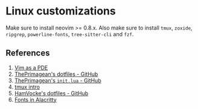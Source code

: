 # Linux customizations

Make sure to install neovim >= 0.8.x.
Also make sure to install `tmux`, `zoxide`, `ripgrep`, `powerline-fonts`, `tree-sitter-cli` and `fzf`.

## References

1. [Vim as a PDE](https://blog.jez.io/vim-as-an-ide/)
1. [ThePrimagean's dotfiles - GitHub](https://github.com/ThePrimeagen/.dotfiles)
1. [ThePrimagean's `init.lua` - GitHub](https://github.com/ThePrimeagen/init.lua)
1. [tmux intro](https://www.hamvocke.com/blog/a-quick-and-easy-guide-to-tmux/)
1. [HamVocke's dotfiles - GitHub](https://github.com/hamvocke/dotfiles)
1. [Fonts in Alacritty](https://www.behova.net/fonts-in-alacritty/)
